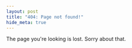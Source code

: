 ```yaml
---
layout: post
title: "404: Page not found!"
hide_meta: true
---
```

The page you're looking is lost.  Sorry about that.
